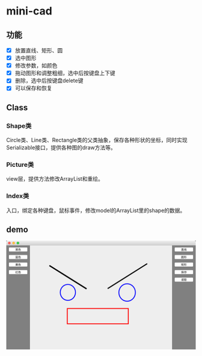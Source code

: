 # mini-cad

## 功能

- [x] 放置直线、矩形、圆
- [x] 选中图形
- [x] 修改参数，如颜色
- [x] 拖动图形和调整粗细，选中后按键盘上下键
- [x] 删除，选中后按键盘delete键
- [x] 可以保存和恢复

## Class

### Shape类

Circle类、Line类、Rectangle类的父类抽象，保存各种形状的坐标，同时实现Serializable接口，提供各种图的draw方法等。

### Picture类

view层，提供方法修改ArrayList和重绘。

### Index类

入口，绑定各种键盘，鼠标事件，修改model的ArrayList里的shape的数据。


## demo

![demo](./demo.png)



